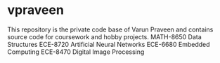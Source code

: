 # vpraveen
This repository is the private code base of Varun Praveen and contains source code for coursework and hobby projects.
MATH-8650 Data Structures 
ECE-8720 Artificial Neural Networks
ECE-6680 Embedded Computing
ECE-8470 Digital Image Processing

